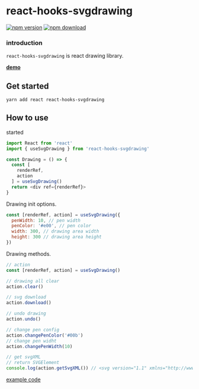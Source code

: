 # react-hooks-svgdrawing

[![npm version](https://badge.fury.io/js/react-hooks-svgdrawing.svg)](https://www.npmjs.com/package/react-hooks-svgdrawing) [![npm download](https://img.shields.io/npm/dt/react-hooks-svgdrawing.svg)](https://www.npmjs.com/package/react-hooks-svgdrawing)

### introduction

`react-hooks-svgdrawing` is react drawing library.

**[demo](https://kmkzt.github.io/react-hooks-svgdrawing/)**

## Get started

```shell
yarn add react react-hooks-svgdrawing
```

## How to use

started

```javascript
import React from 'react'
import { useSvgDrawing } from 'react-hooks-svgdrawing'

const Drawing = () => {
  const [
    renderRef,
    action
  ] = useSvgDrawing()
  return <div ref={renderRef}>
}
```

Drawing init options.

```javascript
const [renderRef, action] = useSvgDrawing({
  penWidth: 10, // pen width
  penColor: '#e00', // pen color
  width: 300, // drawing area width
  height: 300 // drawing area height
})
```

Drawing methods.

```javascript
// action
const [renderRef, action] = useSvgDrawing()

// drawing all clear
action.clear()

// svg download
action.download()

// undo drawing
action.undo()

// change pen config
action.changePenColor('#00b')
// change pen widht
action.changePenWidth(10)

// get svgXML
// return SVGElement
console.log(action.getSvgXML()) // <svg version="1.1" xmlns="http://www.w3.org/2000/svg" xmlns:xlink="http://www.w3.org/1999/xlink" width="500" height="500" viewBox="0 0 500 500"><defs></defs><g id="two-0" transform="matrix(1 0 0 1 0 0)" opacity="1"><path transform="matrix(1 0 0 1 0 0)" d="..." fill="transparent" stroke="#000" stroke-width="3" stroke-opacity="1" fill-opacity="1" class="" visibility="visible" stroke-linecap="round" stroke-linejoin="round" stroke-miterlimit="4" id="two-1"></path></g></svg>
```

[example code](src/example/)
